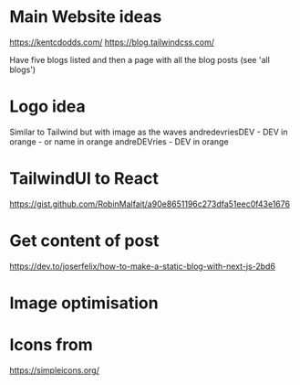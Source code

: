 # Main Website ideas

https://kentcdodds.com/
https://blog.tailwindcss.com/

Have five blogs listed and then a page with all the blog posts (see 'all blogs')

# Logo idea

Similar to Tailwind but with image as the waves
andredevriesDEV - DEV in orange - or name in orange
andreDEVries - DEV in orange

# TailwindUI to React

https://gist.github.com/RobinMalfait/a90e8651196c273dfa51eec0f43e1676

# Get content of post

https://dev.to/joserfelix/how-to-make-a-static-blog-with-next-js-2bd6

# Image optimisation

# Icons from

https://simpleicons.org/
